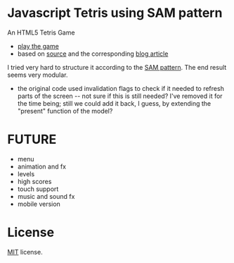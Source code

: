 Javascript Tetris using SAM pattern
=================

An HTML5 Tetris Game

 * [play the game](http://ashalkhakov.github.io/sam-tetris/)
 * based on [source](https://github.com/jakesgordon/javascript-tetris)
   and the corresponding [blog article](http://codeincomplete.com/posts/2011/10/10/javascript_tetris/)

I tried very hard to structure it according to
the [SAM pattern](http://sam.js.org/). The end result seems very
modular.

 * the original code used invalidation flags to check if it needed to
   refresh parts of the screen -- not sure if this is still needed?
   I've removed it for the time being; still we could add it back, I
   guess, by extending the "present" function of the model?

FUTURE
======

 * menu
 * animation and fx
 * levels
 * high scores
 * touch support
 * music and sound fx
 * mobile version


License
=======

[MIT](http://en.wikipedia.org/wiki/MIT_License) license.

